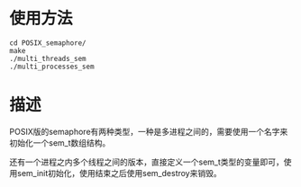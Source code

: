# 使用方法
```
cd POSIX_semaphore/
make
./multi_threads_sem
./multi_processes_sem
```

# 描述
POSIX版的semaphore有两种类型，一种是多进程之间的，需要使用一个名字来初始化一个sem_t数组结构。

还有一个进程之内多个线程之间的版本，直接定义一个sem_t类型的变量即可，使用sem_init初始化，使用结束之后使用sem_destroy来销毁。

